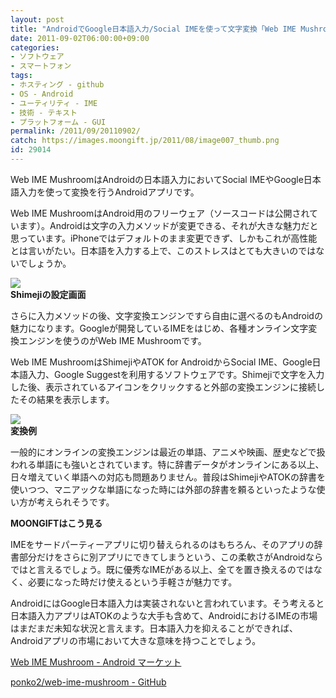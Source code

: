 ```yaml
---
layout: post
title: "AndroidでGoogle日本語入力/Social IMEを使って文字変換「Web IME Mushroom」"
date: 2011-09-02T06:00:00+09:00
categories:
- ソフトウェア
- スマートフォン
tags: 
- ホスティング - github
- OS - Android
- ユーティリティ - IME
- 技術 - テキスト
- プラットフォーム - GUI
permalink: /2011/09/20110902/
catch: https://images.moongift.jp/2011/08/image007_thumb.png
id: 29014
---
```

Web IME MushroomはAndroidの日本語入力においてSocial IMEやGoogle日本語入力を使って変換を行うAndroidアプリです。

  

Web IME MushroomはAndroid用のフリーウェア（ソースコードは公開されています）。Androidは文字の入力メソッドが変更できる、それが大きな魅力だと思っています。iPhoneではデフォルトのまま変更できず、しかもこれが高性能とは言いがたい。日本語を入力する上で、このストレスはとても大きいのではないでしょうか。

  

[![](https://images.moongift.jp/2011/08/image006_thumb.png)](https://images.moongift.jp/2011/08/image006.png)  
**Shimejiの設定画面**

  

さらに入力メソッドの後、文字変換エンジンですら自由に選べるのもAndroidの魅力になります。Googleが開発しているIMEをはじめ、各種オンライン文字変換エンジンを使うのがWeb IME Mushroomです。

  
<!--more-->  

Web IME MushroomはShimejiやATOK for AndroidからSocial IME、Google日本語入力、Google Suggestを利用するソフトウェアです。Shimejiで文字を入力した後、表示されているアイコンをクリックすると外部の変換エンジンに接続したその結果を表示します。

  

[![](https://images.moongift.jp/2011/08/image007_thumb.png)](https://images.moongift.jp/2011/08/image007.png)  
**変換例**

  

一般的にオンラインの変換エンジンは最近の単語、アニメや映画、歴史などで扱われる単語にも強いとされています。特に辞書データがオンラインにある以上、日々増えていく単語への対応も問題ありません。普段はShimejiやATOKの辞書を使いつつ、マニアックな単語になった時には外部の辞書を頼るといったような使い方が考えられそうです。

  
  
  

**MOONGIFTはこう見る**

  

IMEをサードパーティーアプリに切り替えられるのはもちろん、そのアプリの辞書部分だけをさらに別アプリにできてしまうという、この柔軟さがAndroidならではと言えるでしょう。既に優秀なIMEがある以上、全てを置き換えるのではなく、必要になった時だけ使えるという手軽さが魅力です。

  

AndroidにはGoogle日本語入力は実装されないと言われています。そう考えると日本語入力アプリはATOKのような大手も含めて、AndroidにおけるIMEの市場はまだまだ未知な状況と言えます。日本語入力を抑えることができれば、Androidアプリの市場において大きな意味を持つことでしょう。

  

[Web IME Mushroom - Android マーケット](https://market.android.com/details?id=jp.ponko2.android.webime)

  

[ponko2/web-ime-mushroom - GitHub](https://github.com/ponko2/web-ime-mushroom)

